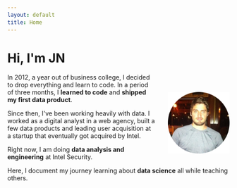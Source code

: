 ```yaml
---
layout: default
title: Home
---
```


# <strong>Hi, I'm JN</strong>

<img src="./public/jean-nicholas-hould.png" style="float:right;width:10em;margin-top:3em;margin-left:2em;">

<!-- Data Science -->
In 2012, a year out of business college, I decided to drop everything and learn to code. In a period of three months, I **learned to code** and **shipped my first data product**.

Since then, I've been working heavily with data. I worked as a digital analyst in a web agency, built a few data products and leading user acquisition at a startup that eventually got acquired by Intel. 

Right now, I am doing **data analysis and engineering** at Intel Security.

Here, I document my journey learning about **data science** all while teaching others.


<!-- Convertkit - Start -->
<script async id="_ck_148263" src="https://forms.convertkit.com/148263?v=6"></script>    
<!-- Convertkit - End -->

